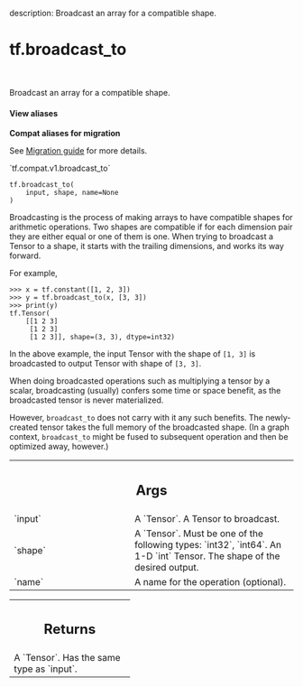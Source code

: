 description: Broadcast an array for a compatible shape.

<div itemscope itemtype="http://developers.google.com/ReferenceObject">
<meta itemprop="name" content="tf.broadcast_to" />
<meta itemprop="path" content="Stable" />
</div>

# tf.broadcast_to

<!-- Insert buttons and diff -->

<table class="tfo-notebook-buttons tfo-api nocontent" align="left">

</table>



Broadcast an array for a compatible shape.

<section class="expandable">
  <h4 class="showalways">View aliases</h4>
  <p>
<b>Compat aliases for migration</b>
<p>See
<a href="https://www.tensorflow.org/guide/migrate">Migration guide</a> for
more details.</p>
<p>`tf.compat.v1.broadcast_to`</p>
</p>
</section>

<pre class="devsite-click-to-copy prettyprint lang-py tfo-signature-link">
<code>tf.broadcast_to(
    input, shape, name=None
)
</code></pre>



<!-- Placeholder for "Used in" -->

Broadcasting is the process of making arrays to have compatible shapes
for arithmetic operations. Two shapes are compatible if for each
dimension pair they are either equal or one of them is one. When trying
to broadcast a Tensor to a shape, it starts with the trailing dimensions,
and works its way forward.

For example,

```
>>> x = tf.constant([1, 2, 3])
>>> y = tf.broadcast_to(x, [3, 3])
>>> print(y)
tf.Tensor(
    [[1 2 3]
     [1 2 3]
     [1 2 3]], shape=(3, 3), dtype=int32)
```

In the above example, the input Tensor with the shape of `[1, 3]`
is broadcasted to output Tensor with shape of `[3, 3]`.

When doing broadcasted operations such as multiplying a tensor
by a scalar, broadcasting (usually) confers some time or space
benefit, as the broadcasted tensor is never materialized.

However, `broadcast_to` does not carry with it any such benefits.
The newly-created tensor takes the full memory of the broadcasted
shape. (In a graph context, `broadcast_to` might be fused to
subsequent operation and then be optimized away, however.)

<!-- Tabular view -->
 <table class="responsive fixed orange">
<colgroup><col width="214px"><col></colgroup>
<tr><th colspan="2"><h2 class="add-link">Args</h2></th></tr>

<tr>
<td>
`input`
</td>
<td>
A `Tensor`. A Tensor to broadcast.
</td>
</tr><tr>
<td>
`shape`
</td>
<td>
A `Tensor`. Must be one of the following types: `int32`, `int64`.
An 1-D `int` Tensor. The shape of the desired output.
</td>
</tr><tr>
<td>
`name`
</td>
<td>
A name for the operation (optional).
</td>
</tr>
</table>



<!-- Tabular view -->
 <table class="responsive fixed orange">
<colgroup><col width="214px"><col></colgroup>
<tr><th colspan="2"><h2 class="add-link">Returns</h2></th></tr>
<tr class="alt">
<td colspan="2">
A `Tensor`. Has the same type as `input`.
</td>
</tr>

</table>

